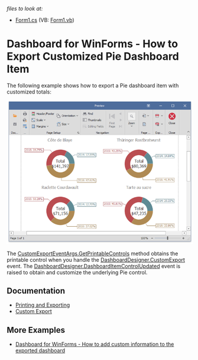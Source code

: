 
_files to look at:_

* [Form1.cs](./CS/piesCustomExport/Form1.cs) (VB: [Form1.vb](./VB/piesCustomExport/Form1.vb))

# Dashboard for WinForms - How to Export Customized Pie Dashboard Item

The following example shows how to export a Pie dashboard item with customized totals: 

![pies-custom-export](/images/pies-custom-export.png)

The [CustomExportEventArgs.GetPrintableControls](http://docs.devexpress.devx/Dashboard/DevExpress.DashboardCommon.CustomExportEventArgs.GetPrintableControls?v=20.2) method obtains the printable control when you handle the [DashboardDesigner.CustomExport](http://docs.devexpress.devx/Dashboard/DevExpress.DashboardWin.DashboardDesigner.CustomExport?v=20.2) event. The [DashboardDesigner.DashboardItemControlUpdated](http://docs.devexpress.devx/Dashboard/DevExpress.DashboardWin.DashboardDesigner.DashboardItemControlUpdated?v=20.2) event is raised to obtain and customize the underlying Pie control.

## Documentation

* [Printing and Exporting](https://docs.devexpress.com/Dashboard/15181)
* [Custom Export](https://docs.devexpress.com/Dashboard/DevExpress.DashboardWin.DashboardDesigner.CustomExport)

## More Examples
* [Dashboard for WinForms - How to add custom information to the exported dashboard](https://supportcenter.devexpress.com/ticket/details/t466558)
